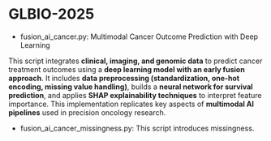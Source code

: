 # GLBIO-2025

* fusion_ai_cancer.py: Multimodal Cancer Outcome Prediction with Deep Learning

This script integrates **clinical, imaging, and genomic data** to predict cancer treatment outcomes using a **deep learning model with an early fusion approach**. It includes **data preprocessing (standardization, one-hot encoding, missing value handling)**, builds a **neural network for survival prediction**, and applies **SHAP explainability techniques** to interpret feature importance. This implementation replicates key aspects of **multimodal AI pipelines** used in precision oncology research. 
* fusion_ai_cancer_missingness.py:
This script introduces missingness.
